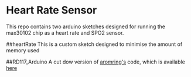 # Heart Rate Sensor

This repo contains two arduino sketches designed for running the max30102 chip as a heart rate and SPO2 sensor.

##heartRate
This is a custom sketch designed to minimise the amount of memory used

##RD117_Arduino
A cut dow version of [aromring's](https://github.com/aromring) code, which is available [here](https://github.com/aromring/MAX30102_by_RF)